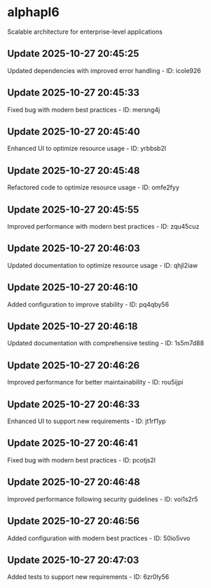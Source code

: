 # alphapl6
Scalable architecture for enterprise-level applications

## Update 2025-10-27 20:45:25
Updated dependencies with improved error handling - ID: icole926


## Update 2025-10-27 20:45:33
Fixed bug with modern best practices - ID: mersng4j


## Update 2025-10-27 20:45:40
Enhanced UI to optimize resource usage - ID: yrbbsb2l


## Update 2025-10-27 20:45:48
Refactored code to optimize resource usage - ID: omfe2fyy


## Update 2025-10-27 20:45:55
Improved performance with modern best practices - ID: zqu45cuz


## Update 2025-10-27 20:46:03
Updated documentation to optimize resource usage - ID: qhjl2iaw


## Update 2025-10-27 20:46:10
Added configuration to improve stability - ID: pq4qby56


## Update 2025-10-27 20:46:18
Updated documentation with comprehensive testing - ID: 1s5m7d88


## Update 2025-10-27 20:46:26
Improved performance for better maintainability - ID: rou5ijpi


## Update 2025-10-27 20:46:33
Enhanced UI to support new requirements - ID: jt1rf1yp


## Update 2025-10-27 20:46:41
Fixed bug with modern best practices - ID: pcotjs2l


## Update 2025-10-27 20:46:48
Improved performance following security guidelines - ID: voi1s2r5


## Update 2025-10-27 20:46:56
Added configuration with modern best practices - ID: 50io5vvo


## Update 2025-10-27 20:47:03
Added tests to support new requirements - ID: 6zr0ly56

